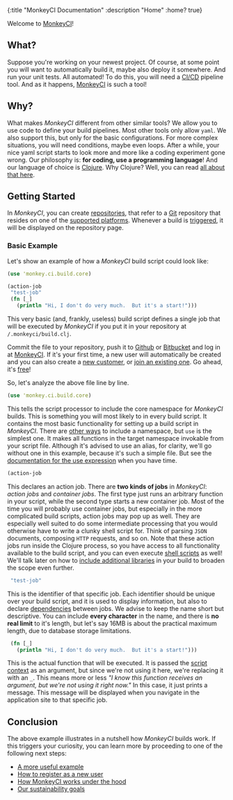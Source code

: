 {:title "MonkeyCI Documentation"
 :description "Home"
 :home? true}

Welcome to [MonkeyCI](https://monkeyci.com)!

## What?

Suppose you're working on your newest project.  Of course, at some point you will want
to automatically build it, maybe also deploy it somewhere.  And run your unit tests.
All automated!  To do this, you will need a [CI/CD](https://en.wikipedia.org/wiki/CI/CD)
pipeline tool.  And as it happens, [MonkeyCI](https://monkeyci.com) is such a tool!

## Why?

What makes *MonkeyCI* different from other similar tools?  We allow you to use code
to define your build pipelines.  Most other tools only allow `yaml`.  We also support
this, but only for the basic configurations.  For more complex situations, you will
need conditions, maybe even loops.  After a while, your nice yaml script starts to
look more and more like a coding experiment gone wrong.  Our philosophy is: **for
coding, use a programming language**!  And our language of choice is [Clojure](https://clojure.org).
Why Clojure?  Well, you can read [all about that here](/pages/why-clojure/).

## Getting Started

In *MonkeyCI*, you can create [repositories](/pages/repos/), that refer to a
[Git](https://en.wikipedia.org/wiki/Git) repository that resides on one of the [supported
platforms](/pages/platforms/).  Whenever a build is [triggered](/pages/triggers/), it
will be displayed on the repository page.

### Basic Example

Let's show an example of how a *MonkeyCI* build script could look like:

```clojure
(use 'monkey.ci.build.core)

(action-job
 "test-job"
 (fn [_]
   (println "Hi, I don't do very much.  But it's a start!")))
```

This very basic (and, frankly, useless) build script defines a single job that will
be executed by *MonkeyCI* if you put it in your repository at `/.monkeyci/build.clj`.

Commit the file to your repository, push it to [Github](https://github.com) or
[Bitbucket](https://bitbucket.org) and log in at [MonkeyCI](https://app.monkeyci.com).
If it's your first time, a new user will automatically be created and you can also
create a [new customer](/pages/customer-new/), or [join an existing one](/pages/customer-join/).
Go ahead, it's [free](/pages/pricing/)!

So, let's analyze the above file line by line.
```clojure
(use 'monkey.ci.build.core)
```
This tells the script processor to include the core namespace for *MonkeyCI* builds.  This
is something you will most likely to in every build script.  It contains the most basic
functionality for setting up a build script in *MonkeyCI*.  There are [other
ways](https://clojuredocs.org/clojure_core/clojure.core/require) to include a namespace,
but `use` is the simplest one.  It makes all functions in the target namespace invokable
from your script file.  Although it's advised to use an alias, for clarity, we'll go
without one in this example, because it's such a simple file.  But see the [documentation
for the use expression](https://clojuredocs.org/clojure.core/use) when you have time.

```clojure
(action-job
```
This declares an action job.  There are **two kinds of jobs** in *MonkeyCI*: *action jobs*
and *container jobs*.  The first type just runs an arbitrary function in your script, while
the second type starts a new container job.  Most of the time you will probably use container
jobs, but especially in the more complicated build scripts, action jobs may pop up as well.
They are especially well suited to do some intermediate processing that you would otherwise
have to write a clunky shell script for.  Think of parsing `JSON` documents, composing
`HTTP` requests, and so on.  Note that these action jobs run inside the Clojure process,
so you have access to all functionality available to the build script, and you can even
execute [shell scripts](/pages/shell/) as well!  We'll talk later on how to [include
additional libraries](/pages/deps/) in your build to broaden the scope even further.

```clojure
 "test-job"
```
This is the identifier of that specific job.  Each identifier should be unique over your
build script, and it is used to display information, but also to declare [dependencies](/pages/dependencies/)
between jobs.  We advise to keep the name short but descriptive.  You can include **every
character** in the name, and there is **no real limit** to it's length, but let's say 16MB is
about the practical maximum length, due to database storage limitations.

```clojure
 (fn [_]
   (println "Hi, I don't do very much.  But it's a start!")))
```
This is the actual function that will be executed.  It is passed the [script context](/pages/context/)
as an argument, but since we're not using it here, we're replacing it with an `_`.  This
means more or less *"I know this function receives an argument, but we're not using it right
now."*  In this case, it just prints a message.  This message will be displayed when you
navigate in the application site to that specific job.

## Conclusion

The above example illustrates in a nutshell how *MonkeyCI* builds work.  If this triggers
your curiosity, you can learn more by proceeding to one of the following next steps:

 - [A more useful example](/pages/useful-example/)
 - [How to register as a new user](/pages/registration/)
 - [How MonkeyCI works under the hood](/pages/under-the-hood/)
 - [Our sustainability goals](/pages/sustainability/)

